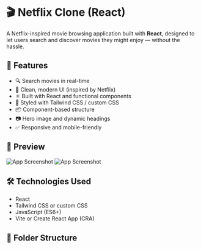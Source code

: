 # 🎬 Netflix Clone (React)

A Netflix-inspired movie browsing application built with **React**, designed to let users search and discover movies they might enjoy — without the hassle.

## 🚀 Features

- 🔍 Search movies in real-time
- 🎨 Clean, modern UI (inspired by Netflix)
- ⚛️ Built with React and functional components
- 🌈 Styled with Tailwind CSS / custom CSS
- 📦 Component-based structure
- 📷 Hero image and dynamic headings
- ✅ Responsive and mobile-friendly

## 📸 Preview

![App Screenshot]([https://imgur.com/ltsVrwz](https://imgur.com/gallery/martflix-IzCipGH#ltsVrwz)) 
![App Screenshot]([https://imgur.com/DiYRjWq](https://imgur.com/gallery/martflix-IzCipGH#DiYRjWq)) 

## 🛠️ Technologies Used

- React
- Tailwind CSS or custom CSS
- JavaScript (ES6+)
- Vite or Create React App (CRA)

## 📂 Folder Structure

